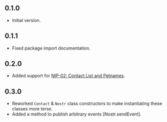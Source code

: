 ## 0.1.0

- Initial version.

## 0.1.1

- Fixed package import documentation.

## 0.2.0

- Added support for [NIP-02: Contact List and Petnames](https://github.com/nostr-protocol/nips/blob/master/02.md).

## 0.3.0

- Reworked `Contact` & `Nostr` class constructors to make instantiating these classes more terse.
- Added a method to publish arbitrary events [Nostr.sendEvent].